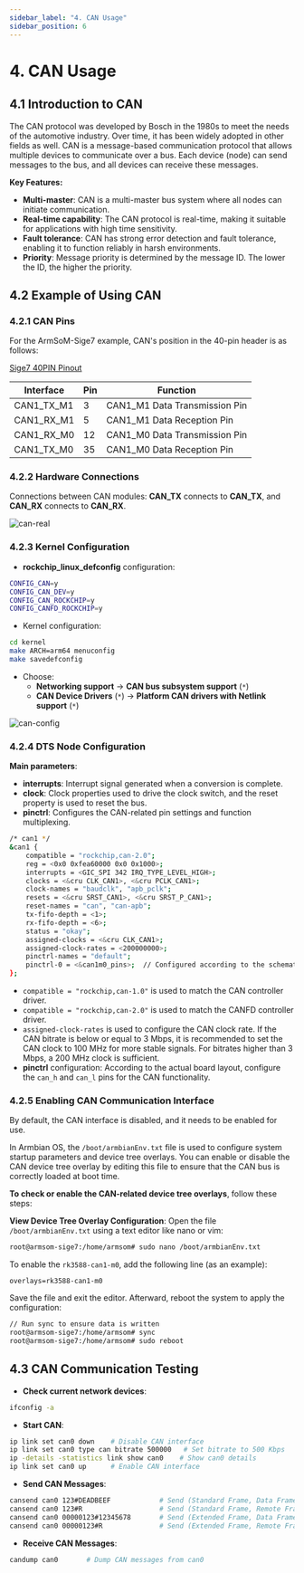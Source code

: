 ```yaml
---
sidebar_label: "4. CAN Usage"
sidebar_position: 6
---
```


# 4. CAN Usage

## 4.1 Introduction to CAN

The CAN protocol was developed by Bosch in the 1980s to meet the needs of the automotive industry. Over time, it has been widely adopted in other fields as well. CAN is a message-based communication protocol that allows multiple devices to communicate over a bus. Each device (node) can send messages to the bus, and all devices can receive these messages.

**Key Features:**
- **Multi-master**: CAN is a multi-master bus system where all nodes can initiate communication.
- **Real-time capability**: The CAN protocol is real-time, making it suitable for applications with high time sensitivity.
- **Fault tolerance**: CAN has strong error detection and fault tolerance, enabling it to function reliably in harsh environments.
- **Priority**: Message priority is determined by the message ID. The lower the ID, the higher the priority.

## 4.2 Example of Using CAN

### 4.2.1 CAN Pins

For the ArmSoM-Sige7 example, CAN's position in the 40-pin header is as follows:

[Sige7 40PIN Pinout](/interface-usage/40pin#16-armsom-sige7)

| Interface | Pin        | Function           |
|-----------|------------|--------------------|
| CAN1_TX_M1 | 3          | CAN1_M1 Data Transmission Pin |
| CAN1_RX_M1 | 5          | CAN1_M1 Data Reception Pin |
| CAN1_RX_M0 | 12         | CAN1_M0 Data Transmission Pin |
| CAN1_TX_M0 | 35         | CAN1_M0 Data Reception Pin |

### 4.2.2 Hardware Connections
Connections between CAN modules: **CAN_TX** connects to **CAN_TX**, and **CAN_RX** connects to **CAN_RX**.

![can-real](/img/general-tutorial/interface-usage/can-real.png)

### 4.2.3 Kernel Configuration

- **rockchip_linux_defconfig** configuration:
```bash
CONFIG_CAN=y
CONFIG_CAN_DEV=y
CONFIG_CAN_ROCKCHIP=y
CONFIG_CANFD_ROCKCHIP=y
```

- Kernel configuration:
```bash
cd kernel
make ARCH=arm64 menuconfig
make savedefconfig
```

- Choose: 
  - **Networking support** → **CAN bus subsystem support** (`*`)
  - **CAN Device Drivers** (`*`) → **Platform CAN drivers with Netlink support** (`*`)

![can-config](/img/general-tutorial/interface-usage/can-config.png)

### 4.2.4 DTS Node Configuration

**Main parameters**:
- **interrupts**: Interrupt signal generated when a conversion is complete.
- **clock**: Clock properties used to drive the clock switch, and the reset property is used to reset the bus.
- **pinctrl**: Configures the CAN-related pin settings and function multiplexing.

```bash
/* can1 */
&can1 {
    compatible = "rockchip,can-2.0";
    reg = <0x0 0xfea60000 0x0 0x1000>;
    interrupts = <GIC_SPI 342 IRQ_TYPE_LEVEL_HIGH>;
    clocks = <&cru CLK_CAN1>, <&cru PCLK_CAN1>;
    clock-names = "baudclk", "apb_pclk";
    resets = <&cru SRST_CAN1>, <&cru SRST_P_CAN1>;
    reset-names = "can", "can-apb";
    tx-fifo-depth = <1>;
    rx-fifo-depth = <6>;
    status = "okay";
    assigned-clocks = <&cru CLK_CAN1>;
    assigned-clock-rates = <200000000>;
    pinctrl-names = "default";
    pinctrl-0 = <&can1m0_pins>;  // Configured according to the schematic
};
```

- `compatible = "rockchip,can-1.0"` is used to match the CAN controller driver.
- `compatible = "rockchip,can-2.0"` is used to match the CANFD controller driver.
- `assigned-clock-rates` is used to configure the CAN clock rate. If the CAN bitrate is below or equal to 3 Mbps, it is recommended to set the CAN clock to 100 MHz for more stable signals. For bitrates higher than 3 Mbps, a 200 MHz clock is sufficient.
- **pinctrl** configuration: According to the actual board layout, configure the `can_h` and `can_l` pins for the CAN functionality.

### 4.2.5 Enabling CAN Communication Interface

By default, the CAN interface is disabled, and it needs to be enabled for use.

In Armbian OS, the `/boot/armbianEnv.txt` file is used to configure system startup parameters and device tree overlays. You can enable or disable the CAN device tree overlay by editing this file to ensure that the CAN bus is correctly loaded at boot time.

**To check or enable the CAN-related device tree overlays**, follow these steps:

**View Device Tree Overlay Configuration**:
Open the file `/boot/armbianEnv.txt` using a text editor like nano or vim:

```bash
root@armsom-sige7:/home/armsom# sudo nano /boot/armbianEnv.txt
```

To enable the `rk3588-can1-m0`, add the following line (as an example):

```
overlays=rk3588-can1-m0
```

Save the file and exit the editor. Afterward, reboot the system to apply the configuration:

```bash
// Run sync to ensure data is written
root@armsom-sige7:/home/armsom# sync
root@armsom-sige7:/home/armsom# sudo reboot
```

## 4.3 CAN Communication Testing

- **Check current network devices**:
```bash
ifconfig -a
```

- **Start CAN**:
```bash
ip link set can0 down    # Disable CAN interface
ip link set can0 type can bitrate 500000   # Set bitrate to 500 Kbps
ip -details -statistics link show can0    # Show can0 details
ip link set can0 up      # Enable CAN interface
```

- **Send CAN Messages**:
```bash
cansend can0 123#DEADBEEF            # Send (Standard Frame, Data Frame, ID: 123, Data: DEADBEEF)
cansend can0 123#R                   # Send (Standard Frame, Remote Frame, ID: 123)
cansend can0 00000123#12345678       # Send (Extended Frame, Data Frame, ID: 00000123, Data: DEADBEEF)
cansend can0 00000123#R              # Send (Extended Frame, Remote Frame, ID: 00000123)
```

- **Receive CAN Messages**:
```bash
candump can0       # Dump CAN messages from can0
```